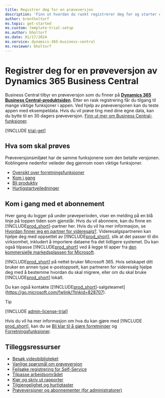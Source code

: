```yaml
---
title: Registrer deg for en prøveversjon
description: 'Finn ut hvordan du raskt registrerer deg for og starter en gratis prøveversjon av Dynamics 365 Business Central. Utforsk appen med innføringer og videoer, og finn flere opplæringsressurser.'
author: brentholtorf
ms.topic: get-started
ms.custom: template-trial-setup
ms.author: bholtorf
ms.date: 01/17/2024
ms.service: dynamics-365-business-central
ms.reviewer: bholtorf
---
```


# <a name="sign-up-for-a-free-dynamics-365-business-central-trial"></a>Registrer deg for en prøveversjon av Dynamics 365 Business Central

Business Central tilbyr en prøveversjon som du finner på **[Dynamics 365 Business Central-produktsiden](https://www.microsoft.com/en-us/dynamics-365/products/business-central)**. Etter en rask registrering får du tilgang til mange viktige funksjoner i appen. Ved hjelp av prøveversjonen kan du teste appen med eksempeldata. Hvis du vil prøve ting med dine egne data, kan du bytte til en 30 dagers prøveversjon. [Finn ut mer om Business Central-funksjoner](across-business-functionality.md).  

<!--## To sign up for the trial-->

[!INCLUDE [trial-get](includes/trial-get.md)]

## <a name="what-to-try"></a>Hva som skal prøves

Prøveversjonsmiljøet har de samme funksjonene som den betalte versjonen. Koblingene nedenfor veileder deg gjennom noen viktige funksjoner.

- [Oversikt over forretningsfunksjoner](across-business-functionality.md)  
- [Kom i gang](ui-get-ready-business.md#get-started)  
- [Bli produktiv](ui-work-product.md)  
- [Hurtigstartveiledninger](quick-start-business-central.md)  

## <a name="get-started-with-a-subscription"></a>Kom i gang med et abonnement

Hver gang du logger på under prøveperioden, viser en melding på en blå linje på toppen tiden som gjenstår. Hvis du vil abonnere, kan du finne en [!INCLUDE[prod_short](includes/prod_short.md)]-partner her. Hvis du vil ha mer informasjon, se [Hvordan finner jeg en partner for videresalg?](/dynamics365/business-central/across-faq#how-do-i-find-a-reselling-partner). Videresalgspartneren kan hjelpe deg med oppsettet av [!INCLUDE[prod_short](includes/prod_short.md)], slik at det passer til din virksomhet, inkludert å importere dataene fra det tidligere systemet. Du kan også tilpasse [!INCLUDE[prod_short](includes/prod_short.md)] ved å legge til apper fra [den kommersielle markedsplassen for Microsoft](https://go.microsoft.com/fwlink/?linkid=2081646).  

[!INCLUDE[prod_short](includes/prod_short.md)] på nettet bruker Microsoft 365. Hvis selskapet ditt bruker en annen type e-postoppsett, kan partneren for videresalg hjelpe deg med å bestemme hvordan du skal migrere, eller om du skal bruke [!INCLUDE[prod_short](includes/prod_short.md)] lokalt.  

Du kan også kontakte [[!INCLUDE[prod_short](includes/prod_short.md)]-salgsteamet](https://go.microsoft.com/fwlink/?linkid=828707).  

> [!TIP]
> [!INCLUDE [admin-license-trial](includes/admin-license-trial.md)]

Hvis du vil ha mer informasjon om hva du kan gjøre med [!INCLUDE [prod_short](includes/prod_short.md)], kan du se [Bli klar til å gjøre forretninger](ui-get-ready-business.md) og [Forretningsfunksjoner](across-business-functionality.md).  

## <a name="additional-resources"></a>Tilleggsressurser

- [Besøk videobiblioteket](across-videos.md)  
- [Vanlige spørsmål om prøveversjon](trial-faq.md)  
- [Feilsøke registrering for Self-Service](ui-troubleshoot-self-signup.md)  
- [Tilpasse arbeidsområdet](ui-personalization-user.md)  
- [Kjør og skriv ut rapporter](ui-work-report.md)  
- [Tilgjengelighet og hurtigtaster](ui-accessibility.md)  
- [Prøveversjoner og abonnementer (for administratorer)](/dynamics365/business-central/dev-itpro/administration/trials-subscriptions)  
